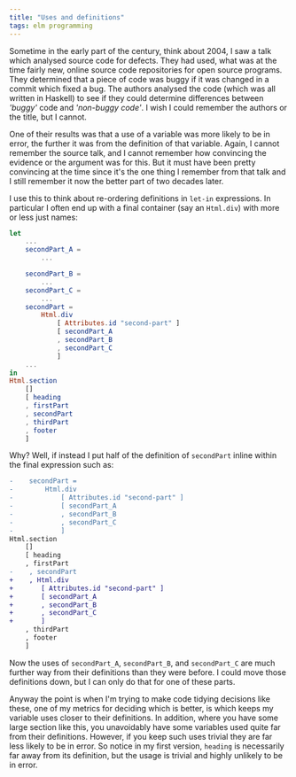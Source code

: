 ```yaml
---
title: "Uses and definitions"
tags: elm programming
---
```


Sometime in the early part of the century, think about 2004, I saw a talk which analysed source code for defects. They had used, what was at the time fairly new, online source code repositories for open source programs. They determined that a piece of code was buggy if it was changed in a commit which fixed a bug. The authors analysed the code (which was all written in Haskell) to see if they could determine differences between *'buggy'* code and *'non-buggy code'*. I wish I could remember the authors or the title, but I cannot.

One of their results was that a use of a variable was more likely to be in error, the further it was from the definition of that variable. Again, I cannot remember the source talk, and I cannot remember how convincing the evidence or the argument was for this. But it must have been pretty convincing at the time since it's the one thing I remember from that talk and I still remember it now the better part of two decades later.

I use this to think about re-ordering definitions in `let-in` expressions. In particular I often end up with a final container (say an `Html.div`) with more or less just names:

```elm
let
    ...
    secondPart_A = 
        ...

    secondPart_B = 
        ...
    secondPart_C = 
        ...
    secondPart =
        Html.div
            [ Attributes.id "second-part" ]
            [ secondPart_A
            , secondPart_B
            , secondPart_C
            ]
    ...
in
Html.section
    []
    [ heading
    , firstPart
    , secondPart
    , thirdPart
    , footer
    ]
```

Why? Well, if instead I put half of the definition of `secondPart` inline within the final expression such as:


```diff
-    secondPart =
-        Html.div
-            [ Attributes.id "second-part" ]
-            [ secondPart_A
-            , secondPart_B
-            , secondPart_C
-            ]
Html.section
    []
    [ heading
    , firstPart
-    , secondPart
+    , Html.div
+       [ Attributes.id "second-part" ]
+       [ secondPart_A
+       , secondPart_B
+       , secondPart_C
+       ]
    , thirdPart
    , footer
    ]
```

Now the uses of `secondPart_A`, `secondPart_B`, and `secondPart_C` are much further way from their definitions than they were before. I could move those definitions down, but I can only do that for one of these parts.

Anyway the point is when I'm trying to make code tidying decisions like these, one of my metrics for deciding which is better, is which keeps my variable uses closer to their definitions. In addition, where you have some large section like this, you unavoidably have some variables used quite far from their definitions. However, if you keep such uses trivial they are far less likely to be in error. So notice in my first version, `heading` is necessarily far away from its definition, but the usage is trivial and highly unlikely to be in error.
